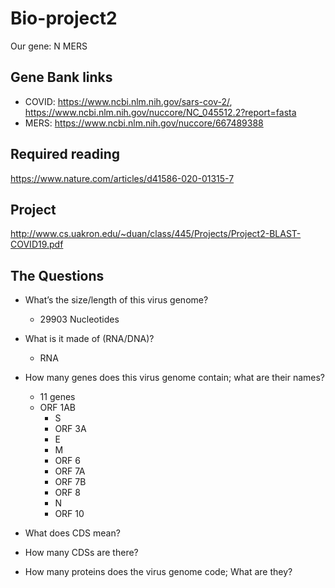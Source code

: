 # Bio-project2
Our gene: N MERS

## Gene Bank links
* COVID: https://www.ncbi.nlm.nih.gov/sars-cov-2/, https://www.ncbi.nlm.nih.gov/nuccore/NC_045512.2?report=fasta
* MERS: https://www.ncbi.nlm.nih.gov/nuccore/667489388

## Required reading
https://www.nature.com/articles/d41586-020-01315-7

## Project
http://www.cs.uakron.edu/~duan/class/445/Projects/Project2-BLAST-COVID19.pdf

## The Questions
* What’s the size/length of this virus genome?
  * 29903 Nucleotides
* What is it made of (RNA/DNA)?
  * RNA
* How many genes does this virus genome contain; what are their names?
  *  11 genes
  * ORF 1AB
    - S
    - ORF 3A
    - E
    - M
    - ORF 6
    - ORF 7A
    - ORF 7B
    - ORF 8
    - N
    - ORF 10
  
* What does CDS mean?
* How many CDSs are there?
* How many proteins does the virus genome code; What are they?


